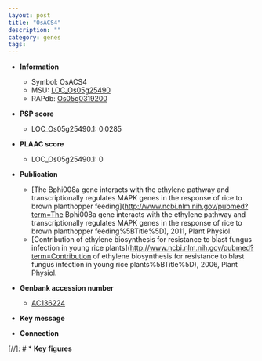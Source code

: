 ```yaml
---
layout: post
title: "OsACS4"
description: ""
category: genes
tags: 
---
```


* **Information**  
    + Symbol: OsACS4  
    + MSU: [LOC_Os05g25490](http://rice.plantbiology.msu.edu/cgi-bin/ORF_infopage.cgi?orf=LOC_Os05g25490)  
    + RAPdb: [Os05g0319200](http://rapdb.dna.affrc.go.jp/viewer/gbrowse_details/irgsp1?name=Os05g0319200)  

* **PSP score**  
    + LOC_Os05g25490.1: 0.0285 

* **PLAAC score**  
    + LOC_Os05g25490.1: 0 

* **Publication**  
    + [The Bphi008a gene interacts with the ethylene pathway and transcriptionally regulates MAPK genes in the response of rice to brown planthopper feeding](http://www.ncbi.nlm.nih.gov/pubmed?term=The Bphi008a gene interacts with the ethylene pathway and transcriptionally regulates MAPK genes in the response of rice to brown planthopper feeding%5BTitle%5D), 2011, Plant Physiol.
    + [Contribution of ethylene biosynthesis for resistance to blast fungus infection in young rice plants](http://www.ncbi.nlm.nih.gov/pubmed?term=Contribution of ethylene biosynthesis for resistance to blast fungus infection in young rice plants%5BTitle%5D), 2006, Plant Physiol.

* **Genbank accession number**  
    + [AC136224](http://www.ncbi.nlm.nih.gov/nuccore/AC136224)

* **Key message**  

* **Connection**  

[//]: # * **Key figures**  


